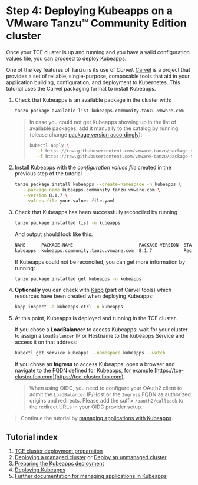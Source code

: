 # Step 4: Deploying Kubeapps on a VMware Tanzu™ Community Edition cluster

Once your TCE cluster is up and running and you have a valid configuration values file, you can proceed to deploy Kubeapps.

One of the key features of Tanzu is its use of _Carvel_.
[Carvel](https://carvel.dev/) is a project that provides a set of reliable, single-purpose, composable tools that aid in your application building, configuration, and deployment to Kubernetes. This tutorial uses the Carvel packaging format to install Kubeapps.

1. Check that Kubeapps is an available package in the cluster with:

   ```bash
   tanzu package available list kubeapps.community.tanzu.vmware.com
   ```

   > In case you could not get Kubeapps showing up in the list of available packages, add it manually to the catalog by running (please change [package version accordingly](https://github.com/vmware-tanzu/package-for-kubeapps/tags)):
   >
   > ```bash
   > kubectl apply \
   >    -f https://raw.githubusercontent.com/vmware-tanzu/package-for-kubeapps/main/metadata.yaml \
   >    -f https://raw.githubusercontent.com/vmware-tanzu/package-for-kubeapps/main/8.1.7/package.yaml
   > ```

2. Install Kubeapps with the _configuration values file_ created in the previous step of the tutorial

   ```bash
   tanzu package install kubeapps --create-namespace -n kubeapps \
      --package-name kubeapps.community.tanzu.vmware.com \
      --version 8.1.7 \
      --values-file your-values-file.yaml
   ```

3. Check that Kubeapps has been successfully reconciled by running

   ```bash
   tanzu package installed list -n kubeapps
   ```

   And output should look like this:

   ```bash
   NAME      PACKAGE-NAME                         PACKAGE-VERSION  STATUS
   kubeapps  kubeapps.community.tanzu.vmware.com  8.1.7            Reconcile succeeded
   ```

   If Kubeapps could not be reconciled, you can get more information by running:

   ```bash
   tanzu package installed get kubeapps -n kubeapps
   ```

4. **Optionally** you can check with [Kapp](https://carvel.dev/kapp/) (part of Carvel tools) which resources have been created when deploying Kubeapps:

   ```bash
   kapp inspect -a kubeapps-ctrl -n kubeapps
   ```

5. At this point, Kubeapps is deployed and running in the TCE cluster.

   If you chose a **LoadBalancer** to access Kubeapps: wait for your cluster to assign a `LoadBalancer` IP or Hostname to the kubeapps Service and access it on that address:

   ```bash
   kubectl get service kubeapps --namespace kubeapps --watch
   ```

   If you chose an **Ingress** to access Kubeapps: open a browser and navigate to the FQDN defined for Kubeapps, for example [https://tce-cluster.foo.com](https://tce-cluster.foo.com).

   > When using OIDC, you need to configure your OAuth2 client to admit the `LoadBalancer` IP/Host or the `Ingress` FQDN as authorized origins and redirects. Please add the suffix `/oauth2/callback` to the redirect URLs in your OIDC provider setup.

> Continue the tutorial by [managing applications with Kubeapps](./05-managing-applications.md).

## Tutorial index

1. [TCE cluster deployment preparation](./01-TCE-cluster-preparation.md)
2. [Deploying a managed cluster](./02-TCE-managed-cluster.md) or [Deploy an unmanaged cluster](./02-TCE-unmanaged-cluster.md)
3. [Preparing the Kubeapps deployment](./03-preparing-kubeapps-deployment.md)
4. [Deploying Kubeapps](./04-deploying-kubeapps.md)
5. [Further documentation for managing applications in Kubeapps](./05-managing-applications.md)